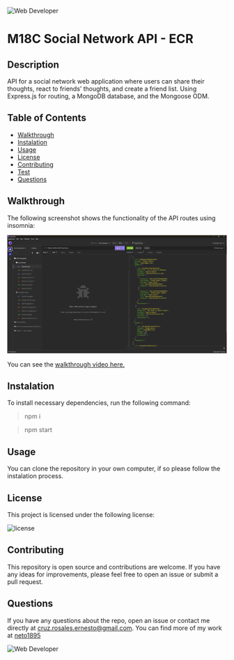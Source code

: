 ![Web Developer](https://img.shields.io/badge/bootcamp-Web%20Developer-red)
# M18C Social Network API - ECR


## Description

API for a social network web application where users can share their thoughts, react to friends’ thoughts, and create a friend list. Using Express.js for routing, a MongoDB database, and the Mongoose ODM.

## Table of Contents
- [ Walkthrough ](#walkthrough)
- [ Instalation ](#instalation)
- [ Usage ](#usage)
- [ License](#license)
- [ Contributing](#Contributing)
- [ Test ](#test)
- [ Questions ](#questions)

<a name="walkthrough"></a>

## Walkthrough

The following screenshot shows the functionality of the API routes using insomnia: 

![Mockup](./assets/images/mockup.png)

You can see the [walkthrough video here.](https://drive.google.com/file/d/16qVTh4Tk5aPRwp-NqP9EwQE56satM2-Z/view)

<a name="instalation"></a>

## Instalation

To install necessary dependencies, run the following command:

> npm i

>npm start

<a name="usage"></a>

## Usage


You can  clone the repository in your own computer, if so please follow the instalation process. 


<a name="license"></a>
  
## License
    
This project is licensed under the following license:

![license](https://img.shields.io/badge/-MIT-inactive)

<a name="Contributing"></a>

## Contributing

This repository is open source and contributions are welcome. If you have any ideas for improvements, please feel free to open an issue or submit a pull request.


<a name="questions"></a>

## Questions

If you have any questions about the repo, open an issue or contact me directly at [cruz.rosales.ernesto@gmail.com](mailto:cruz.rosales.ernesto@gmail.com). You can find more of my work at [neto1895](https://github.com/neto1895)

![Web Developer](https://img.shields.io/badge/bootcamp-Web%20Developer-red)